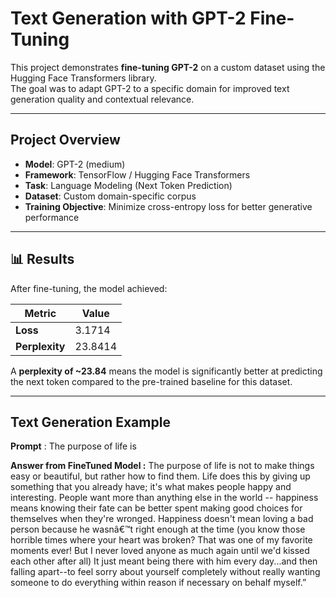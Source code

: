 # Text Generation with GPT-2 Fine-Tuning

This project demonstrates **fine-tuning GPT-2** on a custom dataset using the Hugging Face Transformers library.  
The goal was to adapt GPT-2 to a specific domain for improved text generation quality and contextual relevance.

---

##  Project Overview

- **Model**: GPT-2 (medium)
- **Framework**: TensorFlow / Hugging Face Transformers
- **Task**: Language Modeling (Next Token Prediction)
- **Dataset**: Custom domain-specific corpus
- **Training Objective**: Minimize cross-entropy loss for better generative performance

---

## 📊 Results

After fine-tuning, the model achieved:

| Metric        | Value     |
|---------------|-----------|
| **Loss**      | 3.1714    |
| **Perplexity**| 23.8414   |

 A **perplexity of ~23.84** means the model is significantly better at predicting the next token compared to the pre-trained baseline for this dataset.

---

## Text Generation Example 
**Prompt** : The purpose of life is

**Answer from FineTuned Model :**  The purpose of life is not to make things easy or beautiful, but rather how to find them. Life does this by giving up something that you already have; it's what makes people happy and interesting. People want more than anything else in the world -- happiness means knowing their fate can be better spent making good choices for themselves when they're wronged. Happiness doesn't mean loving a bad person because he wasnâ€™t right enough at the time (you know those horrible times where your heart was broken? That was one of my favorite moments ever! But I never loved anyone as much again until we'd kissed each other after all) It just meant being there with him every day...and then falling apart--to feel sorry about yourself completely without really wanting someone to do everything within reason if necessary on behalf myself.”

